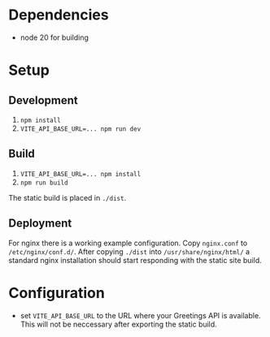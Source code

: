 # Dependencies

- node 20 for building

# Setup

## Development

1. `npm install`
2. `VITE_API_BASE_URL=... npm run dev`

## Build

1. `VITE_API_BASE_URL=... npm install`
2. `npm run build`

The static build is placed in `./dist`.

## Deployment

For nginx there is a working example configuration. Copy `nginx.conf` to
`/etc/nginx/conf.d/`. After copying `./dist` into `/usr/share/nginx/html/` a
standard nginx installation should start responding with the static site
build.


# Configuration

- set `VITE_API_BASE_URL` to the URL where your Greetings API is available.
  This will not be neccessary after exporting the static build.

